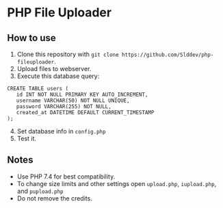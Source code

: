 # PHP File Uploader

## How to use

1. Clone this repository with `git clone https://github.com/Slddev/php-fileuploader`.
2. Upload files to webserver.
3. Execute this database query: 
 ```
 CREATE TABLE users (
    id INT NOT NULL PRIMARY KEY AUTO_INCREMENT,
    username VARCHAR(50) NOT NULL UNIQUE,
    password VARCHAR(255) NOT NULL,
    created_at DATETIME DEFAULT CURRENT_TIMESTAMP
);
```
4. Set database info in `config.php`
5. Test it.

## Notes

- Use PHP 7.4 for best compatibility.
- To change size limits and other settings open `upload.php`, `iupload.php`, and `pupload.php` 
- Do not remove the credits.
